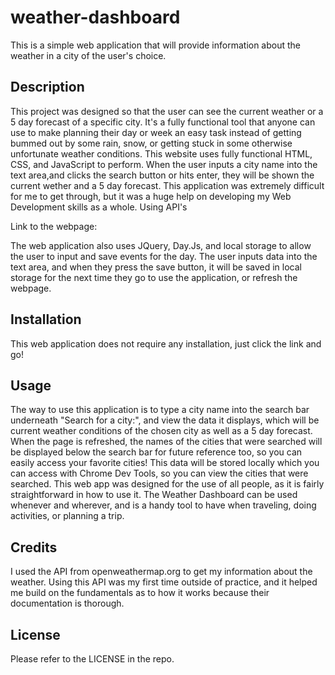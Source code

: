 # weather-dashboard
This is a simple web application that will provide information about the weather in a city of the user's choice.

## Description

This project was designed so that the user can see the current weather or a 5 day forecast of a specific city. It's a fully functional tool that anyone can use to make planning their day or week an easy task instead of getting bummed out by some rain, snow, or getting stuck in some otherwise unfortunate weather conditions.
This website uses fully functional HTML, CSS, and JavaScript to perform. When the user inputs a city name into the text area,and clicks the search button or hits enter, they will be shown the current wether and a 5 day forecast. This application was extremely difficult for me to get through, but it was a huge help on developing my Web Development skills as a whole. Using API's

Link to the webpage:

The web application also uses JQuery, Day.Js, and local storage to allow the user to input and save events for the day. The user inputs data into the text area, and when they press the save button, it will be saved in local storage for the next time they go to use the application, or refresh the webpage. 



## Installation

This web application does not require any installation, just click the link and go!

## Usage

The way to use this application is to type a city name into the search bar underneath "Search for a city:", and view the data it displays, which will be current weather conditions of the chosen city as well as a 5 day forecast. When the page is refreshed, the names of the cities that were searched will be displayed below the search bar for future reference too, so you can easily access your favorite cities! This data will be stored locally which you can access with Chrome Dev Tools, so you can view the cities that were searched. This web app was designed for the use of all people, as it is fairly straightforward in how to use it. The Weather Dashboard can be used whenever and wherever, and is a handy tool to have when traveling, doing activities, or planning a trip. 


## Credits

I used the API from openweathermap.org to get my information about the weather. Using this API was my first time outside of practice, and it helped me build on the fundamentals as to how it works because their documentation is thorough.


## License

Please refer to the LICENSE in the repo.